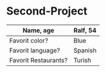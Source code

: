 # Second-Project

| Name, age             | Ralf, 54      |
| -------------------   | ------------- |
| Favorit color?        | Blue          |
| Favorit language?     | Spanish       |
| Favorit Restaurants?  | Turish        |
